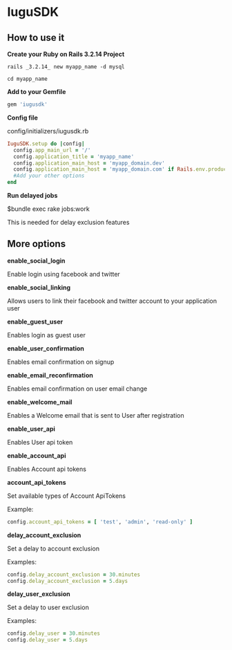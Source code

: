 IuguSDK
=========

How to use it
---------

**Create your Ruby on Rails 3.2.14 Project**

    rails _3.2.14_ new myapp_name -d mysql

    cd myapp_name

**Add to your Gemfile**
  
```ruby
gem 'iugusdk'
```

**Config file**

config/initializers/iugusdk.rb

```ruby
IuguSDK.setup do |config|
  config.app_main_url = '/'
  config.application_title = 'myapp_name'
  config.application_main_host = 'myapp_domain.dev'
  config.application_main_host = 'myapp_domain.com' if Rails.env.production?
  #Add your other options
end
```

**Run delayed jobs**

  $bundle exec rake jobs:work

This is needed for delay exclusion features


More options
-----------

**enable_social_login**

  Enable login using facebook and twitter

**enable_social_linking**

  Allows users to link their facebook and twitter account to your application user

**enable_guest_user**

  Enables login as guest user

**enable_user_confirmation**

  Enables email confirmation on signup

**enable_email_reconfirmation**

  Enables email confirmation on user email change

**enable_welcome_mail**

  Enables a Welcome email that is sent to User after registration

**enable_user_api**

  Enables User api token

**enable_account_api**

  Enables Account api tokens

**account_api_tokens**

  Set available types of Account ApiTokens

  Example:

```ruby
config.account_api_tokens = [ 'test', 'admin', 'read-only' ]
```

**delay_account_exclusion**

  Set a delay to account exclusion
  
  Examples:

```ruby  
config.delay_account_exclusion = 30.minutes
config.delay_account_exclusion = 5.days
```

**delay_user_exclusion**

  Set a delay to user exclusion
  
  Examples:
  
```ruby
config.delay_user = 30.minutes
config.delay_user = 5.days
```
